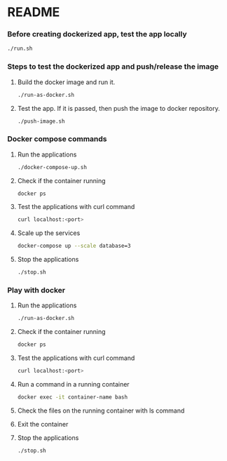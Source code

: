 # README

### Before creating dockerized app, test the app locally

   ```bash
   ./run.sh
   ```

### Steps to test the dockerized app and push/release the image

1. Build the docker image and run it.

   ```bash
   ./run-as-docker.sh
   ```

2. Test the app. If it is passed, then push the image to docker repository.

   ```bash
   ./push-image.sh
   ```

### Docker compose commands

1. Run the applications 
   ```bash
   ./docker-compose-up.sh
   ```

2. Check if the container running
   ```bash
   docker ps
   ```

3. Test the applications with curl command
   ```bash
   curl localhost:<port>
   ```

4. Scale up the services
   ```bash
   docker-compose up --scale database=3
   ```

5. Stop the applications
   ```bash
   ./stop.sh
   ```

### Play with docker

1. Run the applications 
   ```bash
   ./run-as-docker.sh
   ```

2. Check if the container running
   ```bash
   docker ps
   ```

2. Test the applications with curl command
   ```bash
   curl localhost:<port>
   ```

3. Run a command in a running container
   ```bash
   docker exec -it container-name bash
   ```

4. Check the files on the running container with ls command

5. Exit the container

6. Stop the applications
   ```bash
   ./stop.sh
   ```

